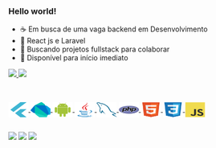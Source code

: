 ### Hello world! 
- ☕ Em busca de uma vaga backend em Desenvolvimento
- 🦉 React js e Laravel
- 🍫 Buscando projetos fullstack para colaborar
- 💬 Disponível para início imediato
  
<div>
  <a href="https://github.com/pabloAirez">
  <img height="180em" src="https://github-readme-stats.vercel.app/api?username=pabloAirez&show_icons=true&theme=synthwave&include_all_commits=true&count_private=true"/>
  <img height="180em" src="https://github-readme-stats.vercel.app/api/top-langs/?username=pabloAirez&layout=compact&langs_count=7&theme=synthwave"/>
</div>
  
  ##
  
  <div style="display: inline_block"><br>
  <img align="center" alt="Flutter" height="30" width="40" src="https://github.com/devicons/devicon/blob/master/icons/flutter/flutter-plain.svg">
     <img align="center" alt="dart" height="30" width="40" src="https://github.com/devicons/devicon/blob/master/icons/dart/dart-original.svg">
  <img align="center" alt="android" height="30" width="40" src="https://github.com/devicons/devicon/blob/master/icons/android/android-original.svg">
  <img align="center" alt="java" height="30" width="40" src="https://github.com/devicons/devicon/blob/master/icons/java/java-original.svg">
  <img align="center" alt="mysql" height="30" width="40" src="https://github.com/devicons/devicon/blob/master/icons/mysql/mysql-original.svg">
  <img align="center" alt="php" height="30" width="40" src="https://github.com/devicons/devicon/blob/master/icons/php/php-original.svg">
  <img align="center" alt="html" height="30" width="40" src="https://github.com/devicons/devicon/blob/master/icons/html5/html5-original.svg">
    <img align="center" alt="css" height="30" width="40" src="https://github.com/devicons/devicon/blob/master/icons/css3/css3-original.svg">
    <img align="center" alt="javascript" height="30" width="40" src="https://github.com/devicons/devicon/blob/master/icons/javascript/javascript-original.svg">
 
</div>
  
##
  <div style="display: inline_block"> 
  <a href="https://www.linkedin.com/in/pablo-santos-712311223/" target="_blank"><img src="https://img.shields.io/badge/LinkedIn-0077B5?style=for-the-badge&logo=linkedin&logoColor=white" target="_blank"></a>
  <a href="https://www.instagram.com/pablo_airezzz/" target="_blank"><img src="https://img.shields.io/badge/-Instagram-%23E4405F?style=for-the- badge&logo=instagram&logoColor=white" target="_blank"></a>
  <a href = "mailto:pabloads17@gmail.com"><img src="https://img.shields.io/badge/-Gmail-%23333?style=for-the-badge&logo=gmail&logoColor=white" target="_blank"></a>
  </div>
